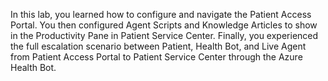 In this lab, you learned how to configure and navigate the Patient Access Portal. You then configured Agent Scripts and Knowledge Articles to show in the Productivity Pane in Patient Service Center. Finally, you experienced the full escalation scenario between Patient, Health Bot, and Live Agent from Patient Access Portal to Patient Service Center through the Azure Health Bot.
